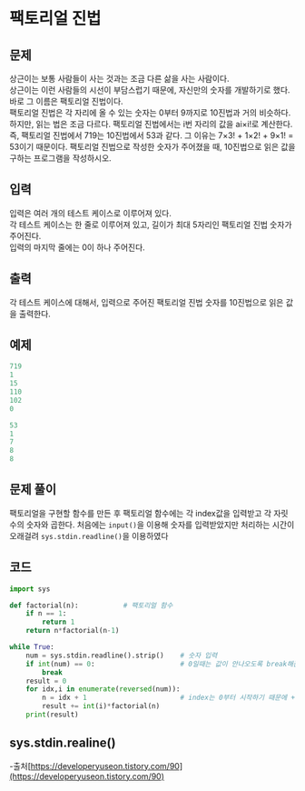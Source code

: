 # 팩토리얼 진법
## 문제
상근이는 보통 사람들이 사는 것과는 조금 다른 삶을 사는 사람이다.    
상근이는 이런 사람들의 시선이 부담스럽기 때문에, 자신만의 숫자를 개발하기로 했다. 바로 그 이름은 팩토리얼 진법이다.     
팩토리얼 진법은 각 자리에 올 수 있는 숫자는 0부터 9까지로 10진법과 거의 비슷하다.     
하지만, 읽는 법은 조금 다르다. 팩토리얼 진법에서는 i번 자리의 값을 ai×i!로 계산한다.    
즉, 팩토리얼 진법에서 719는 10진법에서 53과 같다. 그 이유는 7×3! + 1×2! + 9×1! = 53이기 때문이다.
팩토리얼 진법으로 작성한 숫자가 주어졌을 때, 10진법으로 읽은 값을 구하는 프로그램을 작성하시오. 
## 입력
입력은 여러 개의 테스트 케이스로 이루어져 있다.   
각 테스트 케이스는 한 줄로 이루어져 있고, 길이가 최대 5자리인 팩토리얼 진법 숫자가 주어진다.    
입력의 마지막 줄에는 0이 하나 주어진다.
## 출력
각 테스트 케이스에 대해서, 입력으로 주어진 팩토리얼 진법 숫자를 10진법으로 읽은 값을 출력한다.
## 예제
```python
719
1
15
110
102
0
```
```python
53
1
7
8
8
```
## 문제 풀이
팩토리얼을 구현할 함수를 만든 후 팩토리얼 함수에는 각 index값을 입력받고 각 자릿수의 숫자와 곱한다.
처음에는 `input()`을 이용해 숫자를 입력받았지만 처리하는 시간이 오래걸려 `sys.stdin.readline()`을 이용하였다
## 코드
```python
import sys

def factorial(n):           # 팩토리얼 함수
    if n == 1:
        return 1
    return n*factorial(n-1)

while True:
    num = sys.stdin.readline().strip()    # 숫자 입력
    if int(num) == 0:                     # 0일때는 값이 안나오도록 break해준다
        break
    result = 0
    for idx,i in enumerate(reversed(num)):
        n = idx + 1                       # index는 0부터 시작하기 때문에 +1을 해준다
        result += int(i)*factorial(n)
    print(result)
```
## sys.stdin.realine()
-출처[https://developeryuseon.tistory.com/90](https://developeryuseon.tistory.com/90)
